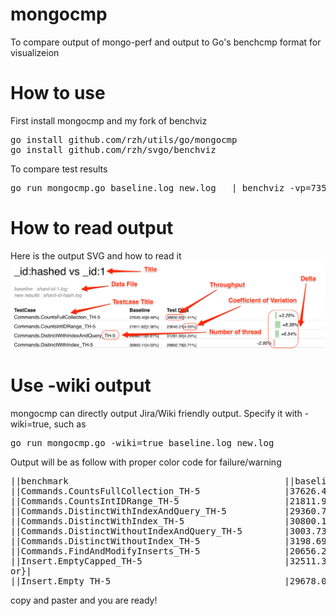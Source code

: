 
# mongocmp

To compare output of mongo-perf and output to Go's benchcmp format for visualizeion

# How to use

First install mongocmp and my fork of benchviz

<pre>
go install github.com/rzh/utils/go/mongocmp
go install github.com/rzh/svgo/benchviz
</pre>

To compare test results
<pre>
go run mongocmp.go baseline.log new.log   | benchviz -vp=735 -h 1680 -w 1058 -line -vw 180 -title="sharded vs standalone" > sharded_perf.svg
</pre>

# How to read output

Here is the output SVG and how to read it
![Output](resources/mongo-perf-svg-instruction.png)

# Use -wiki output

mongocmp can directly output Jira/Wiki friendly output. Specify it with -wiki=true, such as

<pre>
go run mongocmp.go -wiki=true baseline.log new.log
</pre>

Output will be as follow with proper color code for failure/warning

<pre>
||benchmark                                         ||baseline ns/op     ||cv baseline                    ||new ns/op     ||cv new                         ||delta|
||Commands.CountsFullCollection_TH-5                |37626.40            |{color:orange}9.49%{color}      |38850.65       |1.41%                           |+3.25%|
||Commands.CountsIntIDRange_TH-5                    |21811.92            |2.36%                           |23640.21       |{color:orange}4.03%{color}      |+8.38%|
||Commands.DistinctWithIndexAndQuery_TH-5           |29360.73            |{color:orange}4.81%{color}      |31281.90       |{color:orange}4.24%{color}      |+6.54%|
||Commands.DistinctWithIndex_TH-5                   |30800.11            |{color:orange}4.03%{color}      |29892.79       |{color:orange}5.71%{color}      |-2.95%|
||Commands.DistinctWithoutIndexAndQuery_TH-5        |3003.73             |0.41%                           |3012.72        |0.44%                           |+0.30%|
||Commands.DistinctWithoutIndex_TH-5                |3198.69             |0.77%                           |3201.47        |0.68%                           |+0.09%|
||Commands.FindAndModifyInserts_TH-5                |20656.21            |{color:orange}9.07%{color}      |30879.80       |1.37%                           |+49.49%|
||Insert.EmptyCapped_TH-5                           |32511.31            |1.17%                           |25458.66       |0.26%                           |{color:red}-21.69%{col
or}|
||Insert.Empty_TH-5                                 |29678.01            |{color:orange}3.27%{color}      |30520.61       |1.28%                           |+2.84%|
</pre>

copy and paster and you are ready!
